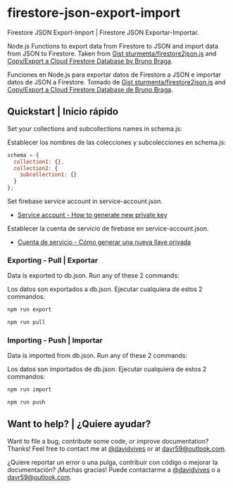 # firestore-json-export-import
Firestore JSON Export-Import | Firestore JSON Exportar-Importar.

Node.js Functions to export data from Firestore to JSON and import data from JSON to Firestore. Taken from [Gist sturmenta/firestore2json.js](https://gist.github.com/sturmenta/cbbe898227cb1eaca7f85d0191eaec7e) and [Copy/Export a Cloud Firestore Database by Bruno Braga](https://blog.cloudboost.io/copy-export-a-cloud-firestore-database-388cde99259b).

Funciones en Node.js para exportar datos de Firestore a JSON e importar datos de JSON a Firestore. Tomado de [Gist sturmenta/firestore2json.js](https://gist.github.com/sturmenta/cbbe898227cb1eaca7f85d0191eaec7e) and [Copy/Export a Cloud Firestore Database de Bruno Braga](https://blog.cloudboost.io/copy-export-a-cloud-firestore-database-388cde99259b).

## Quickstart | Inicio rápido

Set your collections and subcollections names in schema.js:

Establecer los nombres de las colecciones y subcolecciones en schema.js:

```javascript
schema = {
  collection1: {},
  collection2: {
    subcollection1: {}
  }
};
```

Set firebase service account in service-account.json. 

- [Service account - How to generate new private key](https://firebase.google.com/docs/admin/setup?authuser=0#add_firebase_to_your_app)

Establecer la cuenta de servicio de firebase en service-account.json. 

- [Cuenta de servicio - Cómo generar una nueva llave privada](https://firebase.google.com/docs/admin/setup?authuser=0#add_firebase_to_your_app)

### Exporting - Pull | Exportar

Data is exported to db.json.
Run any of these 2 commands:

Los datos son exportados a db.json. 
Ejecutar cualquiera de estos 2 commandos:

```bash
npm run export
```

```bash
npm run pull
```

### Importing - Push | Importar

Data is imported from db.json.
Run any of these 2 commands:

Los datos son importados de db.json.
Ejecutar cualquiera de estos 2 commandos:

```bash
npm run import
```

```bash
npm run push
```

## Want to help? | ¿Quiere ayudar?

Want to file a bug, contribute some code, or improve documentation? Thanks! Feel free to contact me at [@davidvives](https://twitter.com/davidvives) or at davr59@outlook.com.

¿Quiere reportar un error o una pulga, contribuir con código o mejorar la documentación? ¡Muchas gracias! Puede contactarme a [@davidvives](https://twitter.com/davidvives) o a davr59@outlook.com.
